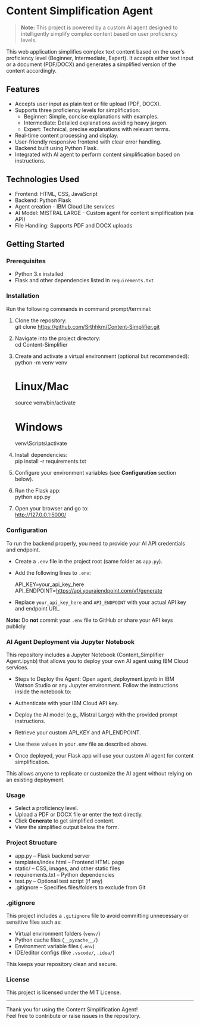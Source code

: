# Content Simplification Agent

> **Note:** This project is powered by a custom AI agent designed to intelligently simplify complex content based on user proficiency levels.

This web application simplifies complex text content based on the user’s proficiency level (Beginner, Intermediate, Expert). It accepts either text input or a document (PDF/DOCX) and generates a simplified version of the content accordingly.

## Features

- Accepts user input as plain text or file upload (PDF, DOCX).
- Supports three proficiency levels for simplification:
  - Beginner: Simple, concise explanations with examples.
  - Intermediate: Detailed explanations avoiding heavy jargon.
  - Expert: Technical, precise explanations with relevant terms.
- Real-time content processing and display.
- User-friendly responsive frontend with clear error handling.
- Backend built using Python Flask.
- Integrated with AI agent to perform content simplification based on instructions.

## Technologies Used

- Frontend: HTML, CSS, JavaScript
- Backend: Python Flask
- Agent creation - IBM Cloud Lite services
- AI Model: MISTRAL LARGE - Custom agent for content simplification (via API)
- File Handling: Supports PDF and DOCX uploads

## Getting Started

### Prerequisites

- Python 3.x installed
- Flask and other dependencies listed in `requirements.txt`

### Installation

Run the following commands in command prompt/terminal:

1. Clone the repository:  
   git clone https://github.com/Srthhkm/Content-Simplifier.git

2. Navigate into the project directory:  
   cd Content-Simplifier

3. Create and activate a virtual environment (optional but recommended):  
   python -m venv venv  
   # Linux/Mac  
   source venv/bin/activate  
   # Windows  
   venv\Scripts\activate

4. Install dependencies:  
   pip install -r requirements.txt

5. Configure your environment variables (see **Configuration** section below).

6. Run the Flask app:  
   python app.py

7. Open your browser and go to:  
   http://127.0.0.1:5000/

### Configuration

To run the backend properly, you need to provide your AI API credentials and endpoint.

- Create a `.env` file in the project root (same folder as `app.py`).  
- Add the following lines to `.env`:

  API_KEY=your_api_key_here  
  API_ENDPOINT=https://api.youraiendpoint.com/v1/generate

- Replace `your_api_key_here` and `API_ENDPOINT` with your actual API key and endpoint URL.

**Note:** Do **not** commit your `.env` file to GitHub or share your API keys publicly.

### AI Agent Deployment via Jupyter Notebook
This repository includes a Jupyter Notebook (Content_Simplifier Agent.ipynb) that allows you to deploy your own AI agent using IBM Cloud services.

- Steps to Deploy the Agent:
Open agent_deployment.ipynb in IBM Watson Studio or any Jupyter environment.
Follow the instructions inside the notebook to:

- Authenticate with your IBM Cloud API key.
- Deploy the AI model (e.g., Mistral Large) with the provided prompt instructions.
- Retrieve your custom API_KEY and API_ENDPOINT.
- Use these values in your .env file as described above.
- Once deployed, your Flask app will use your custom AI agent for content simplification.

This allows anyone to replicate or customize the AI agent without relying on an existing deployment.

### Usage

- Select a proficiency level.  
- Upload a PDF or DOCX file **or** enter the text directly.  
- Click **Generate** to get simplified content.  
- View the simplified output below the form.

### Project Structure

- app.py – Flask backend server  
- templates/index.html – Frontend HTML page  
- static/ – CSS, images, and other static files  
- requirements.txt – Python dependencies  
- test.py – Optional test script (if any)  
- .gitignore – Specifies files/folders to exclude from Git

### .gitignore

This project includes a `.gitignore` file to avoid committing unnecessary or sensitive files such as:

- Virtual environment folders (`venv/`)  
- Python cache files (`__pycache__/`)  
- Environment variable files (`.env`)  
- IDE/editor configs (like `.vscode/`, `.idea/`)

This keeps your repository clean and secure.

### License

This project is licensed under the MIT License.

---

Thank you for using the Content Simplification Agent!  
Feel free to contribute or raise issues in the repository.
